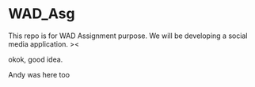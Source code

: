 # WAD_Asg
This repo is for WAD Assignment purpose. We will be developing a social media application. ><

okok, good idea.

Andy was here too
